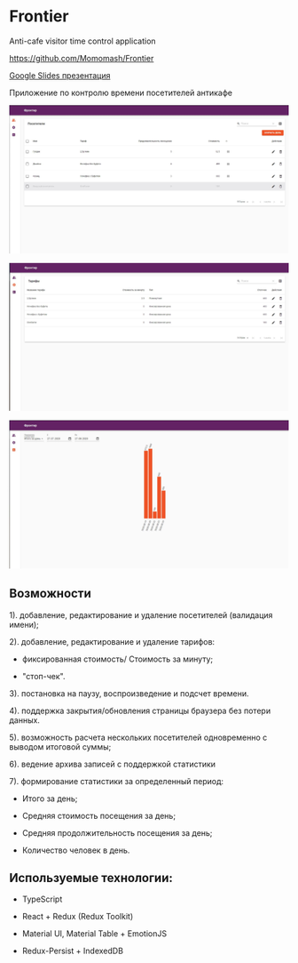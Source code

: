 # Frontier
Anti-cafe visitor time control application

https://github.com/Momomash/Frontier


[Google Slides презентация](https://docs.google.com/presentation/d/1shc6710WoSZWF7HO1Jpop3-0PkDqyGYvy9NRD2asYtQ/edit?usp=sharing)

Приложение по контролю времени посетителей антикафе

![Visitors](visitors.JPG "Главный экран")

![Tariffs](tariffs.JPG "Тарифы")

![Statistics](statistics.JPG "Статистика")

## Возможности

1). добавление, редактирование и удаление посетителей (валидация имени);

2). добавление, редактирование и удаление тарифов:

- фиксированная стоимость/ Стоимость за минуту;

- "стоп-чек".

3). постановка на паузу, воспроизведение и подсчет времени.

4). поддержка закрытия/обновления страницы браузера без потери данных.

5). возможность расчета нескольких посетителей одновременно с выводом итоговой суммы;

6). ведение архива записей с поддержкой статистики

7). формирование статистики за определенный период:

- Итого за день;

- Средняя стоимость посещения за день;

- Средняя продолжительность посещения за день;

- Количество человек в день.


## Используемые технологии:

- TypeScript

- React + Redux (Redux Toolkit)

- Material UI, Material Table + EmotionJS

- Redux-Persist + IndexedDB

